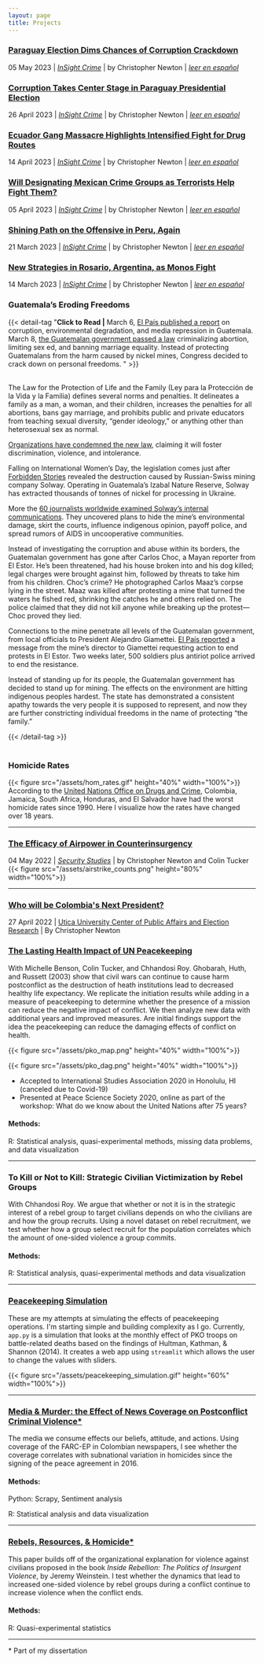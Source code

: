```yaml
---
layout: page
title: Projects
---
```

<!-- Insert a collapsable section of text
{{< detail-tag "CLICK ME" >}}
This text will be hidden

#### yes, even hidden code blocks! (seems like bold title dont work here too)

```python
print("hello world!")
```
{{< /detail-tag >}}
-->

### [Paraguay Election Dims Chances of Corruption Crackdown](https://insightcrime.org/news/election-new-president-suggests-same-old-corruption-paraguay/)
05 May 2023 | [*InSight Crime*](https://insightcrime.org/) | by Christopher Newton | [*leer en español*](https://es.insightcrime.org/noticias/elecciones-paraguay-reducen-corrupcion/)

### [Corruption Takes Center Stage in Paraguay Presidential Election](https://insightcrime.org/news/corruption-takes-center-stage-in-paraguay-presidential-election/)
26 April 2023 | [*InSight Crime*](https://insightcrime.org/) | by Christopher Newton | [*leer en español*](https://es.insightcrime.org/noticias/corrupcion-protagonista-elecciones-presidenciales-paraguay/)

### [Ecuador Gang Massacre Highlights Intensified Fight for Drug Routes](https://insightcrime.org/news/gang-massacres-nine-ecuador-fight-drug-routes-intensifies/)
14 April 2023 | [*InSight Crime*](https://insightcrime.org/) | by Christopher Newton | [*leer en español*](https://es.insightcrime.org/noticias/masacre-ecuador-intensifica-lucha-rutas-narcotrafico/)

### [Will Designating Mexican Crime Groups as Terrorists Help Fight Them?](https://insightcrime.org/news/will-designating-mexican-crime-groups-terrorists-help-fight-them/)
05 April 2023 | [*InSight Crime*](https://insightcrime.org/) | by Christopher Newton | [*leer en español*](https://es.insightcrime.org/noticias/considerar-terroristas-grupos-criminales-mexico-ayudara-combatirlos/)

### [Shining Path on the Offensive in Peru, Again](https://insightcrime.org/news/shining-path-offensive-peru-again/)
21 March 2023 | [*InSight Crime*](https://insightcrime.org/) | by Christopher Newton | [*leer en español*](https://es.insightcrime.org/noticias/sendero-luminoso-ofensiva-peru/)

### [New Strategies in Rosario, Argentina, as Monos Fight](https://insightcrime.org/news/new-strategies-in-rosario-argentina-as-monos-fight/)
14 March 2023 | [*InSight Crime*](https://insightcrime.org/) | by Christopher Newton | [*leer en español*](https://es.insightcrime.org/noticias/gobierno-refuerza-seguridad-rosario-argentina-disputas-monos/)

<!--### [Guatemala’s Eroding Freedoms](https://github.com/newton-c/newton-c.github.io/raw/main/content/assets/Guatemala_s_Eroding_Freedoms.pdf)-->
### Guatemala’s Eroding Freedoms

{{< detail-tag "**Click to Read |** March 6, [El País published a report](https://elpais.com/internacional/2022-03-06/asi-se-compra-un-estado-como-una-minera-rusa-corrompio-a-todos-los-poderes-en-guatemala.html?ssm=TW_AM_CM) on corruption, environmental degradation, and media repression in Guatemala. March 8, [the Guatemalan government passed a law](https://www.prensalibre.com/guatemala/politica/congreso-aprueba-ley-que-penaliza-el-aborto-regula-la-educacion-sexual-y-rechaza-la-diversidad-de-genero-breaking/) criminalizing abortion, limiting sex ed, and banning marriage equality. Instead of protecting Guatemalans from the harm caused by nickel mines, Congress decided to crack down on personal freedoms. " >}}<br/><br/>

The Law for the Protection of Life and the Family (Ley para la Protección de la Vida y la Familia) defines several norms and penalties. It delineates a family as a man, a woman, and their children, increases the penalties for all abortions, bans gay marriage, and prohibits public and private educators from teaching sexual diversity, “gender ideology,” or anything other than heterosexual sex as normal.

[Organizations have condemned the new law](https://www.prensalibre.com/guatemala/politica/organizaciones-advierten-violaciones-a-derechos-humanos-en-la-aprobacion-de-la-iniciativa-5272/), claiming it will foster discrimination, violence, and intolerance. 

Falling on International Women’s Day, the legislation comes just after [Forbidden Stories](https://forbiddenstories.org/) revealed the destruction caused by Russian-Swiss mining company Solway. Operating in Guatemala’s Izabal Nature Reserve, Solway has extracted thousands of tonnes of nickel for processing in Ukraine. 

More the [60 journalists worldwide examined Solway’s internal communications](https://elpais.com/internacional/2022-03-06/asi-se-compra-un-estado-como-una-minera-rusa-corrompio-a-todos-los-poderes-en-guatemala.html?ssm=TW_AM_CM). They uncovered plans to hide the mine’s environmental damage, skirt the courts, influence indigenous opinion, payoff police, and spread rumors of AIDS in uncooperative communities.

Instead of investigating the corruption and abuse within its borders, the Guatemalan government has gone after Carlos Choc, a Mayan reporter from El Estor. He’s been threatened, had his house broken into and his dog killed; legal charges were brought against him, followed by threats to take him from his children. Choc’s crime? He photographed Carlos Maaz’s corpse lying in the street. Maaz was killed after protesting a mine that turned the waters he fished red, shrinking the catches he and others relied on. The police claimed that they did not kill anyone while breaking up the protest—Choc proved they lied.

Connections to the mine penetrate all levels of the Guatemalan government, from local officials to President Alejandro Giamettei. [El País reported](https://elpais.com/internacional/2022-03-06/asi-se-compra-un-estado-como-una-minera-rusa-corrompio-a-todos-los-poderes-en-guatemala.html?ssm=TW_AM_CM) a message from the mine’s director to Giamettei requesting action to end protests in El Estor. Two weeks later, 500 soldiers plus antiriot police arrived to end the resistance.

Instead of standing up for its people, the Guatemalan government has decided to stand up for mining. The effects on the environment are hitting indigenous peoples hardest. The state has demonstrated a consistent apathy towards the very people it is supposed to represent, and now they are further constricting individual freedoms in the name of protecting “the family.”

{{< /detail-tag >}}<br/><br/>

### Homicide Rates
{{< figure src="/assets/hom_rates.gif" height="40%" width="100%">}}
According to the [United Nations Office on Drugs and Crime](https://dataunodc.un.org/data/homicide/Homicide%20by%20sex%20and%20age%20group), Colombia, Jamaica, South Africa, Honduras, and El Salvador have had the worst homicide rates since 1990. Here I visualize how the rates have changed over 18 years. 

-------------------------------------------------------------------------------
### [The Efficacy of Airpower in Counterinsurgency](https://www.tandfonline.com/doi/full/10.1080/09636412.2022.2065926)
04 May 2022 | [*Security Studies*](https://www.tandfonline.com/journals/fsst20) | by Christopher Newton and Colin Tucker
{{< figure src="/assets/airstrike_counts.png" height="80%" width="100%">}}

-------------------------------------------------------------------------------
### [Who will be Colombia's Next President?](https://www.ucpublicaffairs.com/home/2022/4/27/who-will-be-colombias-next-president)
27 April 2022 | [Utica University Center of Public Affairs and Election Research](https://www.ucpublicaffairs.com/) | By Christopher Newton

### [The Lasting Health Impact of UN Peacekeeping](https://github.com/newton-c/Can-UN-Peacekeeping-Improve-Health-Outcomes-Long-After-the-Shooting-Stops-)
With Michelle Benson, Colin Tucker, and Chhandosi Roy.
Ghobarah, Huth, and Russett (2003) show that civil wars can continue to cause harm postconflict as the destruction of heath institutions lead to decreased healthy life expectancy. We replicate the initiation results while adding in a measure of peacekeeping to determine whether the presence of a mission can reduce the negative impact of conflict. We then analyze new data with additional years and improved measures. Are initial findings support the idea the peacekeeping can reduce the damaging effects of conflict on health.


{{< figure src="/assets/pko_map.png" height="40%" width="100%">}}

{{< figure src="/assets/pko_dag.png" height="40%" width="100%">}}

- Accepted to International Studies Association 2020 in Honolulu, HI (canceled due to Covid-19)
- Presented at Peace Science Society 2020, online as part of the workshop: What do we know about the United Nations after 75 years?

#### Methods:
R: Statistical analysis, quasi-experimental methods, missing data problems, and data visualization

-------------------------------------------------------------------------------

### To Kill or Not to Kill: Strategic Civilian Victimization by Rebel Groups
With Chhandosi Roy.
We argue that whether or not it is in the strategic interest of a rebel group to target civilians depends on who the civilians are and how the group recruits. Using a novel dataset on rebel recruitment, we test whether how a group select recruit for the population correlates which the amount of one-sided violence a group commits.

#### Methods:
R: Statistical analysis, quasi-experimental methods and data visualization

-------------------------------------------------------------------------------

### [Peacekeeping Simulation](https://github.com/newton-c/peacekeeping_simulations)
These are my attempts at simulating the effects of peacekeeping operations. I'm starting simple and building complexity as I go. Currently, `app.py` is a simulation that looks at the monthly effect of PKO troops on battle-related deaths based on the findings of Hultman, Kathman, & Shannon (2014). It creates a web app using `streamlit` which allows the user to change the values with sliders.

{{< figure src="/assets/peacekeeping_simulation.gif" height="60%"
    width="100%">}}

--------------------------------------------------------------------------------
### [Media & Murder: the Effect of News Coverage on Postconflict Criminal Violence\*](https://github.com/newton-c/Dissertation/tree/main/media)
The media we consume effects our beliefs, attitude, and actions. Using coverage of the FARC-EP in Colombian newspapers, I see whether the coverage correlates with subnational variation in homicides since the signing of the peace agreement in 2016.

#### Methods:
Python: Scrapy, Sentiment analysis

R: Statistical analysis and data visualization

-------------------------------------------------------------------------------

### [Rebels, Resources, & Homicide\*](https://github.com/newton-c/rebels_resources_homicide)
This paper builds off of the organizational explanation for violence against civilians proposed in the book *Inside Rebellion: The Politics of Insurgent Violence*, by Jeremy Weinstein. I test whether the dynamics that lead to increased one-sided violence by rebel groups during a conflict continue to increase violence when the conflict ends.

#### Methods:
R: Quasi-experimental statistics

-------------------------------------------------------------------------------







\* Part of my dissertation
